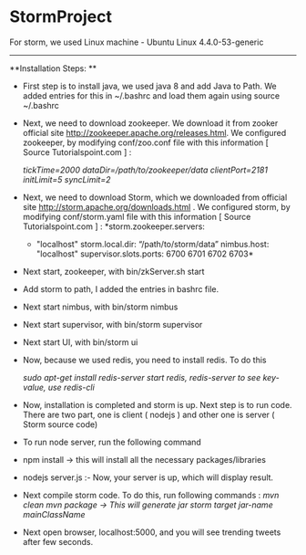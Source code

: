 # StormProject

For storm, we used Linux machine -  Ubuntu Linux 4.4.0-53-generic

***

**Installation Steps: **
- First step is to install java, we used java 8 and add Java to Path. We added entries for this in ~/.bashrc and load them again using source ~/.bashrc
- Next, we need to download zookeeper. We download it from zooker official site http://zookeeper.apache.org/releases.html. We configured zookeeper, by modifying conf/zoo.conf file with this information
 [ Source Tutorialspoint.com ] :

	*tickTime=2000
	dataDir=/path/to/zookeeper/data
	clientPort=2181
	initLimit=5
	syncLimit=2*
	
- Next, we need to download Storm, which we downloaded from official site http://storm.apache.org/downloads.html . We configured storm, by modifying conf/storm.yaml file with this information [ Source Tutorialspoint.com ] :
	*storm.zookeeper.servers:
	 - "localhost"
	storm.local.dir: “/path/to/storm/data”
	nimbus.host: "localhost"
	supervisor.slots.ports:
	 6700
	 6701
	 6702
	 6703*
- Next start, zookeeper, with bin/zkServer.sh start
- Add storm to path, I added the entries in bashrc file.
- Next start nimbus, with bin/storm nimbus
- Next start supervisor, with bin/storm supervisor
- Next start UI, with bin/storm ui
- Now, because we used redis, you need to install redis. To do this

	*sudo apt-get install redis-server
	start redis, redis-server
	to see key-value, use redis-cli*
	
	
- Now, installation is completed and storm is up. Next step is to run code. There are two part, one is client ( nodejs ) and other one is server ( Storm source code)
- To run node server, run the following command
- npm install → this will install all the necessary packages/libraries
- nodejs server.js :- Now, your server is up, which will display result. 
- Next compile storm code. To do this, run following commands :
	*mvn clean
	mvn package -> This will generate jar
	storm target jar-name mainClassName*
	
- Next open browser, localhost:5000, and you will see trending tweets after few seconds.



